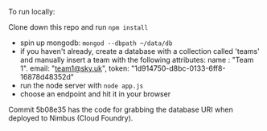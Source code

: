 To run locally:  

Clone down this repo and run `npm install`  
- spin up mongodb: `mongod --dbpath ~/data/db`
- if you haven't already, create a database with a collection called 'teams' and manually insert a team with the following attributes: name : "Team 1". email: "team1@sky.uk", token: "1d914750-d8bc-0133-6ff8-16878d48352d"    
- run the node server with `node app.js`  
- choose an endpoint and hit it in your browser

Commit 5b08e35 has the code for grabbing the database URI when deployed to Nimbus (Cloud Foundry).